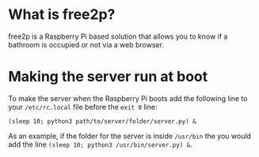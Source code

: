 # What is free2p?

free2p is a Raspberry Pi based solution that allows you to know if a bathroom is occupied or not via a web browser.

# Making the server run at boot

To make the server when the Raspberry Pi boots add the following line to your `/etc/rc.local` file before the `exit 0` line:

`(sleep 10; python3 path/to/server/folder/server.py) &`

As an example, if the folder for the server is inside `/usr/bin` the you would add the line `(sleep 10; python3 /usr/bin/server.py) &`.
